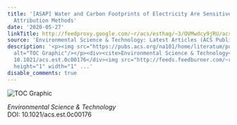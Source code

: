 ```yaml
---
title: '[ASAP] Water and Carbon Footprints of Electricity Are Sensitive to Geographical
  Attribution Methods'
date: '2020-05-27'
linkTitle: http://feedproxy.google.com/~r/acs/esthag/~3/OVMwdcy9jRU/acs.est.0c00176
source: 'Environmental Science & Technology: Latest Articles (ACS Publications)'
description: '<p><img src="https://pubs.acs.org/na101/home/literatum/publisher/achs/journals/content/esthag/0/esthag.ahead-of-print/acs.est.0c00176/20200527/images/medium/es0c00176_0005.gif"
  alt="TOC Graphic"/></p><div><cite>Environmental Science & Technology</cite></div><div>DOI:
  10.1021/acs.est.0c00176</div><img src="http://feeds.feedburner.com/~r/acs/esthag/~4/OVMwdcy9jRU"
  height="1" width="1" ...'
disable_comments: true
---
```

<p><img src="https://pubs.acs.org/na101/home/literatum/publisher/achs/journals/content/esthag/0/esthag.ahead-of-print/acs.est.0c00176/20200527/images/medium/es0c00176_0005.gif" alt="TOC Graphic"/></p><div><cite>Environmental Science & Technology</cite></div><div>DOI: 10.1021/acs.est.0c00176</div><img src="http://feeds.feedburner.com/~r/acs/esthag/~4/OVMwdcy9jRU" height="1" width="1" ...